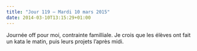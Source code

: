 ```yaml
---
title: "Jour 119 — Mardi 10 mars 2015"
date: 2014-03-10T13:15:29+01:00
---
```


Journée off pour moi, contrainte familliale. Je crois que les élèves ont
fait un kata le matin, puis leurs projets l’après midi.


